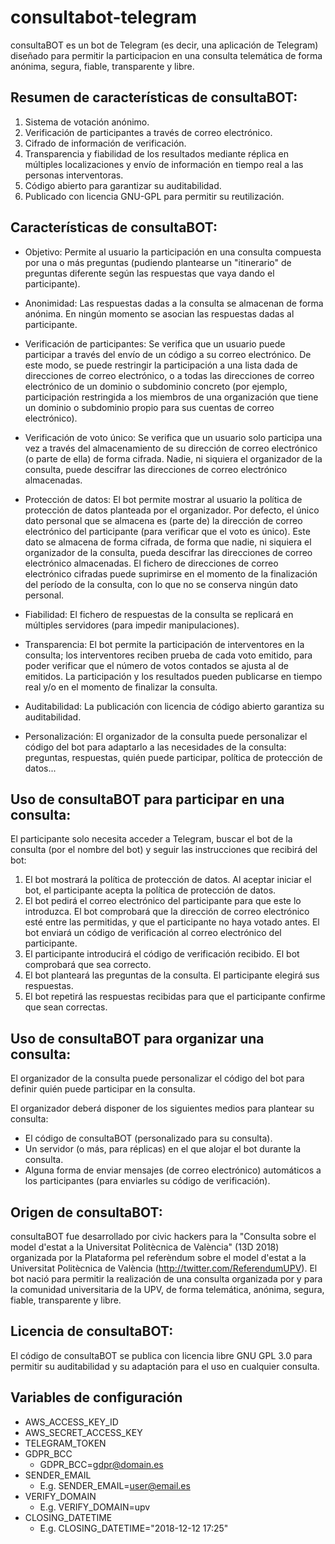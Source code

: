# consultabot-telegram

consultaBOT es un bot de Telegram (es decir, una aplicación de Telegram) diseñado para permitir la participacion en una consulta telemática de forma anónima, segura, fiable, transparente y libre.

## Resumen de características de consultaBOT:

1. Sistema de votación anónimo.
2. Verificación de participantes a través de correo electrónico.
3. Cifrado de información de verificación.
4. Transparencia y fiabilidad de los resultados mediante réplica en múltiples localizaciones y envío de información en tiempo real a las personas interventoras.
5. Código abierto para garantizar su auditabilidad.
6. Publicado con licencia GNU-GPL para permitir su reutilización.

## Características de consultaBOT:

- Objetivo: Permite al usuario la participación en una consulta compuesta por una o más preguntas (pudiendo plantearse un "itinerario" de preguntas diferente según las respuestas que vaya dando el participante).

- Anonimidad: Las respuestas dadas a la consulta se almacenan de forma anónima. En ningún momento se asocian las respuestas dadas al participante.

- Verificación de participantes: Se verifica que un usuario puede participar a través del envío de un código a su correo electrónico. De este modo, se puede restringir la participación a una lista dada de direcciones de correo electrónico, o a todas las direcciones de correo electrónico de un dominio o subdominio concreto (por ejemplo, participación restringida a los miembros de una organización que tiene un dominio o subdominio propio para sus cuentas de correo electrónico).

- Verificación de voto único: Se verifica que un usuario solo participa una vez a través del almacenamiento de su dirección de correo electrónico (o parte de ella) de forma cifrada. Nadie, ni siquiera el organizador de la consulta, puede descifrar las direcciones de correo electrónico almacenadas.

- Protección de datos: El bot permite mostrar al usuario la política de protección de datos planteada por el organizador. Por defecto, el único dato personal que se almacena es (parte de) la dirección de correo electrónico del participante (para verificar que el voto es único). Este dato se almacena de forma cifrada, de forma que nadie, ni siquiera el organizador de la consulta, pueda descifrar las direcciones de correo electrónico almacenadas. El fichero de direcciones de correo electrónico cifradas puede suprimirse en el momento de la finalización del período de la consulta, con lo que no se conserva ningún dato personal.

- Fiabilidad: El fichero de respuestas de la consulta se replicará en múltiples servidores (para impedir manipulaciones).

- Transparencia: El bot permite la participación de interventores en la consulta; los interventores reciben prueba de cada voto emitido, para poder verificar que el número de votos contados se ajusta al de emitidos. La participación y los resultados pueden publicarse en tiempo real y/o en el momento de finalizar la consulta.

- Auditabilidad: La publicación con licencia de código abierto garantiza su auditabilidad.

- Personalización: El organizador de la consulta puede personalizar el código del bot para adaptarlo a las necesidades de la consulta: preguntas, respuestas, quién puede participar, política de protección de datos...

## Uso de consultaBOT para participar en una consulta:

El participante solo necesita acceder a Telegram, buscar el bot de la consulta (por el nombre del bot) y seguir las instrucciones que recibirá del bot:

1. El bot mostrará la política de protección de datos. Al aceptar iniciar el bot, el participante acepta la política de protección de datos.
2. El bot pedirá el correo electrónico del participante para que este lo introduzca. El bot comprobará que la dirección de correo electrónico esté entre las permitidas, y que el participante no haya votado antes. El bot enviará un código de verificación al correo electrónico del participante.
3. El participante introducirá el código de verificación recibido. El bot comprobará que sea correcto.
4. El bot planteará las preguntas de la consulta. El participante elegirá sus respuestas.
5. El bot repetirá las respuestas recibidas para que el participante confirme que sean correctas.

## Uso de consultaBOT para organizar una consulta:

El organizador de la consulta puede personalizar el código del bot para definir quién puede participar en la consulta.

El organizador deberá disponer de los siguientes medios para plantear su consulta:

- El código de consultaBOT (personalizado para su consulta).
- Un servidor (o más, para réplicas) en el que alojar el bot durante la consulta.
- Alguna forma de enviar mensajes (de correo electrónico) automáticos a los participantes (para enviarles su código de verificación).

## Origen de consultaBOT:

consultaBOT fue desarrollado por civic hackers para la "Consulta sobre el model d'estat a la Universitat Politècnica de València" (13D 2018) organizada por la Plataforma pel referèndum sobre el model d'estat a la Universitat Politècnica de València (http://twitter.com/ReferendumUPV). El bot nació para permitir la realización de una consulta organizada por y para la comunidad universitaria de la UPV, de forma telemática, anónima, segura, fiable, transparente y libre.

## Licencia de consultaBOT:

El código de consultaBOT se publica con licencia libre GNU GPL 3.0 para permitir su auditabilidad y su adaptación para el uso en cualquier consulta.


## Variables de configuración

- AWS_ACCESS_KEY_ID
- AWS_SECRET_ACCESS_KEY
- TELEGRAM_TOKEN
- GDPR_BCC
    - GDPR_BCC=gdpr@domain.es
- SENDER_EMAIL
    - E.g.  SENDER_EMAIL=user@email.es
- VERIFY_DOMAIN
    - E.g. VERIFY_DOMAIN=upv
- CLOSING_DATETIME
    - E.g. CLOSING_DATETIME="2018-12-12 17:25"

